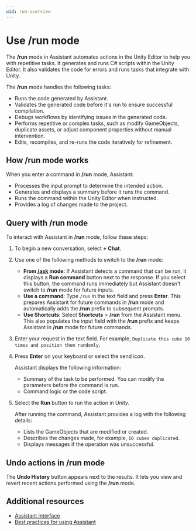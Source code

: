 ```yaml
---
uid: run-overview
---
```


# Use /run mode

The **/run** mode in Assistant automates actions in the Unity Editor to help you with repetitive tasks. It generates and runs C# scripts within the Unity Editor. It also validates the code for errors and runs tasks that integrate with Unity.

The **/run** mode handles the following tasks:

* Runs the code generated by Assistant.
* Validates the generated code before it's run to ensure successful compilation.
* Debugs workflows by identifying issues in the generated code.
* Performs repetitive or complex tasks, such as modify GameObjects, duplicate assets, or adjust component properties without manual intervention.
* Edits, recompiles, and re-runs the code iteratively for refinement.

## How /run mode works

When you enter a command in **/run** mode, Assistant:

* Processes the input prompt to determine the intended action.
* Generates and displays a summary before it runs the command.
* Runs the command within the Unity Editor when instructed.
* Provides a log of changes made to the project.

## Query with /run mode

To interact with Assistant in **/run** mode, follow these steps:

1. To begin a new conversation, select **+ Chat**.
1. Use one of the following methods to switch to the **/run** mode:

   * **From [**/ask**](xref:ask-overview) mode**: If Assistant detects a command that can be run, it displays a **Run command** button next to the response. If you select this button, the command runs immediately but Assistant doesn't switch to **/run** mode for future inputs.
   * **Use a command**: Type `/run` in the text field and press **Enter**. This prepares Assistant for future commands in **/run** mode and automatically adds the **/run** prefix to subsequent prompts.
   * **Use **Shortcuts****: Select **Shortcuts** > **/run** from the Assistant menu. This also populates the input field with the **/run** prefix and keeps Assistant in **/run** mode for future commands.

1. Enter your request in the text field. For example, `Duplicate this cube 10 times and position them randomly`.
1. Press **Enter** on your keyboard or select the send icon.

   Assistant displays the following information:
   * Summary of the task to be performed. You can modify the parameters before the command is run. 
   * Command logic or the code script.
1. Select the **Run** button to run the action in Unity.

   After running the command, Assistant provides a log with the following details:
   * Lists the GameObjects that are modified or created.
   * Describes the changes made, for example, `10 cubes duplicated`.
   * Displays messages if the operation was unsuccessful.

## Undo actions in /run mode

The **Undo History** button appears next to the results. It lets you view and revert recent actions performed using the **/run** mode. 

## Additional resources

* [Assistant interface](xref:assistant-interface)
* [Best practices for using Assistant](xref:assistant-best)